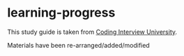# learning-progress

This study guide is taken from [Coding Interview University](https://github.com/jwasham/coding-interview-university).

Materials have been re-arranged/added/modified
